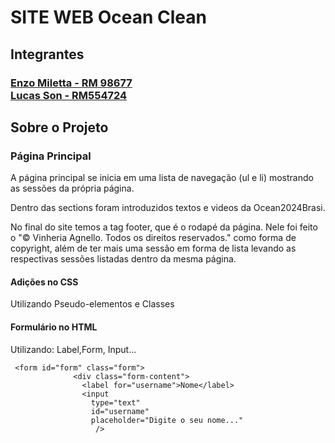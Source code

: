 <h1>SITE WEB Ocean Clean</h1>


<h2>Integrantes</h2>

<h3><a href="https://github.com/Enzo-Miletta" target="_blank">Enzo Miletta - RM 98677</a><br>
<a href="https://github.com/Lucas-Son" target="_blank">Lucas Son - RM554724</a><br>

<h2>Sobre o Projeto</h2>

### Página Principal

<p>A página principal se inicia em uma lista de navegação (ul e li) mostrando as sessões da própria página.</p>
<p>Dentro das sections foram introduzidos textos e videos da Ocean2024Brasi. </p>
<p>No final do site temos a tag footer, que é o rodapé da página. Nele foi feito o "&copy Vinheria Agnello. Todos os direitos reservados." como forma de copyright, além de ter mais uma sessão em forma de lista levando as respectivas sessões listadas dentro da mesma página.</p>

<h4>Adições no CSS</h4>
<p>Utilizando Pseudo-elementos e Classes</p>


<h4>Formulário no HTML</h4>
<p>Utilizando: Label,Form, Input...</p>

```
 <form id="form" class="form">
              <div class="form-content">
                <label for="username">Nome</label>
                <input
                  type="text"
                  id="username"
                  placeholder="Digite o seu nome..."
                   />

```


